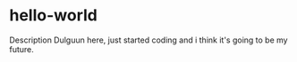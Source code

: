 # hello-world
Description
Dulguun here, just started coding and i think it's going to be my future.
